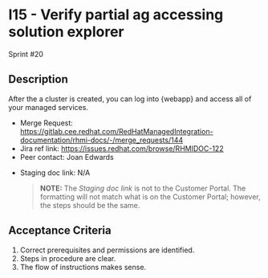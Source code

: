 # I15 - Verify partial ag accessing solution explorer

Sprint #20

## Description

After the a cluster is created, you can log into {webapp} and access all of your managed services.

- Merge Request: https://gitlab.cee.redhat.com/RedHatManagedIntegration-documentation/rhmi-docs/-/merge_requests/144
- Jira ref link: https://issues.redhat.com/browse/RHMIDOC-122
- Peer contact: Joan Edwards

* Staging doc link: N/A
  > **NOTE:** The _Staging doc link_ is not to the Customer Portal. The formatting will not match what is on the Customer Portal; however, the steps should be the same.

## Acceptance Criteria

1. Correct prerequisites and permissions are identified.
2. Steps in procedure are clear.
3. The flow of instructions makes sense.
